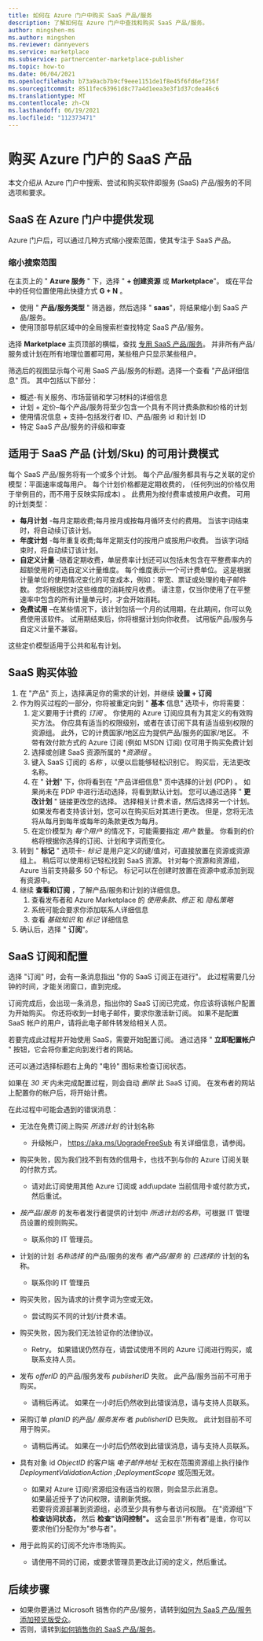 ```yaml
---
title: 如何在 Azure 门户中购买 SaaS 产品/服务
description: 了解如何在 Azure 门户中查找和购买 SaaS 产品/服务。
author: mingshen-ms
ms.author: mingshen
ms.reviewer: dannyevers
ms.service: marketplace
ms.subservice: partnercenter-marketplace-publisher
ms.topic: how-to
ms.date: 06/04/2021
ms.openlocfilehash: b73a9acb7b9cf9eee1151de1f8e45f6fd6ef256f
ms.sourcegitcommit: 8511fec63961d8c77a4d1eea3e3f1d37cdea46c6
ms.translationtype: MT
ms.contentlocale: zh-CN
ms.lasthandoff: 06/19/2021
ms.locfileid: "112373471"
---
```

# <a name="purchase-a-saas-offer-in-azure-portal"></a>购买 Azure 门户的 SaaS 产品

本文介绍从 Azure 门户中搜索、尝试和购买软件即服务 (SaaS) 产品/服务的不同选项和要求。

## <a name="saas-offers-discovery-in-azure-portal"></a>SaaS 在 Azure 门户中提供发现

Azure 门户后，可以通过几种方式缩小搜索范围，使其专注于 SaaS 产品。

### <a name="narrowing-your-search"></a>缩小搜索范围

在主页上的 " **Azure 服务** " 下，选择 " **+ 创建资源** 或 **Marketplace**"。 或在平台中的任何位置使用此快捷方式 **G + N** 。

- 使用 " **产品/服务类型** " 筛选器，然后选择 " **saas**"，将结果缩小到 SaaS 产品/服务。
- 使用顶部导航区域中的全局搜索栏查找特定 SaaS 产品/服务。

选择 **Marketplace** 主页顶部的横幅，查找 [专用 SaaS 产品/服务](/marketplace/private-offers)。 并非所有产品/服务或计划在所有地理位置都可用，某些租户只显示某些租户。

筛选后的视图显示每个可用 SaaS 产品/服务的标题。选择一个查看 "产品详细信息" 页。 其中包括以下部分：

- 概述-有关服务、市场营销和学习材料的详细信息
- 计划 + 定价–每个产品/服务将至少包含一个具有不同计费条款和价格的计划
- 使用情况信息 + 支持–包括发行者 ID、产品/服务 id 和计划 ID
- 特定 SaaS 产品/服务的评级和审查

## <a name="available-billing-models-plansskus-for-saas-offers"></a>适用于 SaaS 产品 (计划/Sku) 的可用计费模式

每个 SaaS 产品/服务将有一个或多个计划。 每个产品/服务都具有与之关联的定价模型：平面速率或每用户。 每个计划价格都是定期收费的， (任何列出的价格仅用于举例目的，而不用于反映实际成本) 。 此费用为按付费率或按用户收费。 可用的计划类型：

- **每月计划** -每月定期收费;每月按月或按每月循环支付的费用。 当该字词结束时，将自动续订该计划。
- **年度计划** -每年重复收费;每年定期支付的按用户或按用户收费。 当该字词结束时，将自动续订该计划。
- **自定义计量** -随着定期收费，单层费率计划还可以包括未包含在平整费率内的超额使用的可选自定义计量维度。 每个维度表示一个可计费单位。 这是根据计量单位的使用情况变化的可变成本，例如：带宽、票证或处理的电子邮件数。 您将根据您对这些维度的消耗按月收费。 请注意，仅当你使用了在平整速率中包含的所有计量单元时，才会开始消耗。
- **免费试用** –在某些情况下，该计划包括一个月的试用期，在此期间，你可以免费使用该软件。  试用期结束后，你将根据计划向你收费。 试用版产品/服务与自定义计量不兼容。

这些定价模型适用于公共和私有计划。

## <a name="saas-purchase-experience"></a>SaaS 购买体验

1. 在 "产品" 页上，选择满足你的需求的计划，并继续 **设置 + 订阅**
2. 作为购买过程的一部分，你将被重定向到 " **基本** 信息" 选项卡，你将需要：
    1. 定义要用于计费的 *订阅* 。 你使用的 Azure 订阅应具有为其定义的有效购买方法。 你应具有适当的权限级别，或者在该订阅下具有适当级别权限的资源组。 此外，它的计费国家/地区应为提供产品/服务的国家/地区。 不带有效付款方式的 Azure 订阅 (例如 MSDN 订阅) 仅可用于购买免费计划
    1. 选择或创建 SaaS 资源所属的 **资源组* 。
    1. 键入 SaaS 订阅的 *名称* ，以便以后能够轻松识别它。 购买后，无法更改名称。
    1. 在 " **计划**" 下，你将看到在 "产品详细信息" 页中选择的计划 (PDP) 。 如果尚未在 PDP 中进行活动选择，将看到默认计划。 您可以通过选择 " **更改计划** " 链接更改您的选择。 选择相关计费术语，然后选择另一个计划。 如果发布者支持该计划，您可以在购买后对其进行更改。 但是，您将无法将从每月到每年或每年的条款更改为每月。
    1. 在定价模型为 *每个用户* 的情况下，可能需要指定 *用户* 数量。 你看到的价格将根据你选择的订阅、计划和字词而变化。
3. 转到 " **标记** " 选项卡- *标记* 是用户定义的键/值对，可直接放置在资源或资源组上。 稍后可以使用标记轻松找到 SaaS 资源。 针对每个资源和资源组，Azure 当前支持最多 50 个标记。 标记可以在创建时放置在资源中或添加到现有资源中。
4. 继续 **查看和订阅** ，了解产品/服务和计划的详细信息。
    1. 查看发布者和 Azure Marketplace 的 *使用条款*、*修正* 和 *隐私策略*
    1. 系统可能会要求你添加联系人详细信息
    1. 查看 *基础知识* 和 *标记* 详细信息
5. 确认后，选择 " **订阅**"。

## <a name="saas-subscription-and-configuration"></a>SaaS 订阅和配置

选择 "订阅" 时，会有一条消息指出 "你的 SaaS 订阅正在进行"。 此过程需要几分钟的时间，才能关闭窗口，直到完成。

订阅完成后，会出现一条消息，指出你的 SaaS 订阅已完成，你应该将该帐户配置为开始购买。 你还将收到一封电子邮件，要求你激活新订阅。 如果不是配置 SaaS 帐户的用户，请将此电子邮件转发给相关人员。

若要完成此过程并开始使用 SaaS，需要开始配置订阅。 通过选择 " **立即配置帐户** " 按钮，它会将你重定向到发行者的网站。

还可以通过选择标题右上角的 "电铃" 图标来检查订阅状态。

如果在 *30 天* 内未完成配置过程，则会自动 *删除* 此 SaaS 订阅。 在发布者的网站上配置你的帐户后，将开始计费。

在此过程中可能会遇到的错误消息：

- 无法在免费订阅上购买 *所选计划* 的计划名称
  - 升级帐户， https://aka.ms/UpgradeFreeSub 有关详细信息，请参阅。

- 购买失败，因为我们找不到有效的信用卡，也找不到与你的 Azure 订阅关联的付款方式。
  - 请对此订阅使用其他 Azure 订阅或 add\update 当前信用卡或付款方式，然后重试。

- *按产品*/*服务* 的发布者发行者提供的计划中 *所选计划的名称*，可根据 IT 管理员设置的规则购买。
  - 联系你的 IT 管理员。

- 计划的计划 *名称选择* 的产品/服务的发布 *者产品/服务* 的 *已选择的* 计划的名称。
  - 联系你的 IT 管理员

- 购买失败，因为请求的计费字词为空或无效。
  - 尝试购买不同的计划/计费术语。

- 购买失败，因为我们无法验证你的法律协议。
  - Retry。 如果错误仍然存在，请尝试使用不同的 Azure 订阅进行购买，或联系支持人员。

- 发布 *offerID* 的产品/服务发布 *publisherID* 失败。 此产品/服务当前不可用于购买。
  - 请稍后再试。 如果在一小时后仍然收到此错误消息，请与支持人员联系。  

- 采购订单 *planID* 的产品/ *服务发布* 者 *publisherID* 已失败。 此计划目前不可用于购买。
  - 请稍后再试。 如果在一小时后仍然收到此错误消息，请与支持人员联系。 

- 具有对象 id *ObjectID* 的客户端 *电子邮件地址* 无权在范围资源组上执行操作 *DeploymentValidationAction* *;DeploymentScope* 或范围无效。  
  - 如果对 Azure 订阅/资源组没有适当的权限，则会显示此消息。  
    如果最近授予了访问权限，请刷新凭据。  
    若要将资源部署到资源组，必须至少具有参与者访问权限。 在"资源组"下 **检查访问状态，** 然后 **检查"访问控制"。** 这会显示"所有者"是谁，你可以要求他们分配你为"参与者"。

- 用于此购买的订阅不允许市场购买。  
  - 请使用不同的订阅，或要求管理员更改此订阅的定义，然后重试。

## <a name="next-steps"></a>后续步骤

- 如果你要通过 Microsoft 销售你的产品/服务，请转到[如何为 SaaS 产品/服务添加预览版受众](/azure/marketplace/create-new-saas-offer-preview)。
- 否则，请转到[如何销售你的 SaaS 产品/服务](/azure/marketplace/create-new-saas-offer-marketing)。
